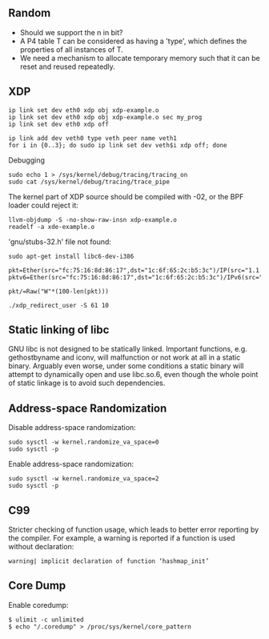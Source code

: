 ## Random

 - Should we support the n in bit<n>?
 - A P4 table T can be considered as having a 'type', which defines the properties of all instances of T.
 - We need a mechanism to allocate temporary memory such that it can be reset and reused repeatedly.

## XDP

```
ip link set dev eth0 xdp obj xdp-example.o
ip link set dev eth0 xdp obj xdp-example.o sec my_prog
ip link set dev eth0 xdp off

ip link add dev veth0 type veth peer name veth1
for i in {0..3}; do sudo ip link set dev veth$i xdp off; done
```

Debugging
```
sudo echo 1 > /sys/kernel/debug/tracing/tracing_on
sudo cat /sys/kernel/debug/tracing/trace_pipe
```

The kernel part of XDP source should be compiled with -02, or the BPF loader could reject it:
```
llvm-objdump -S -no-show-raw-insn xdp-example.o
readelf -a xde-example.o
```

'gnu/stubs-32.h' file not found:
```
sudo apt-get install libc6-dev-i386
```

```
pkt=Ether(src="fc:75:16:8d:86:17",dst="1c:6f:65:2c:b5:3c")/IP(src="1.1.1.1",dst="2.2.2.2")/TCP(dport=1222,sport=1223)
pktv6=Ether(src="fc:75:16:8d:86:17",dst="1c:6f:65:2c:b5:3c")/IPv6(src="ff02::1",dst="ff02::2")/TCP(dport=1222,sport=1223)

pkt/=Raw("W"*(100-len(pkt)))

./xdp_redirect_user -S 61 10
```

## Static linking of libc

GNU libc is not designed to be statically linked. Important functions, e.g. gethostbyname and iconv,
will malfunction or not work at all in a static binary. Arguably even worse, under some conditions a
static binary will attempt to dynamically open and use libc.so.6, even though the whole point of
static linkage is to avoid such dependencies.

## Address-space Randomization

Disable address-space randomization:
```
sudo sysctl -w kernel.randomize_va_space=0
sudo sysctl -p
```

Enable address-space randomization:
```
sudo sysctl -w kernel.randomize_va_space=2
sudo sysctl -p
```

## C99

Stricter checking of function usage, which leads to better error reporting by the compiler.
For example, a warning is reported if a function is used without declaration:

  `warning| implicit declaration of function ‘hashmap_init’`

## Core Dump

Enable coredump:
```
$ ulimit -c unlimited
$ echo "/.coredump" > /proc/sys/kernel/core_pattern
```
